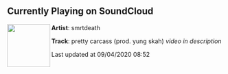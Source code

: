 ## Currently Playing on SoundCloud

[<img align="left" width="100" src="https://i1.sndcdn.com/artworks-000249675420-yefcuc-t50x50.jpg">](https://soundcloud.com/smrtdeath/pretty-carcass-prod-skah?in=smrtdeath/sets/sethany-the-strange-1)

**Artist**: smrtdeath 

**Track**: pretty carcass (prod. yung skah) *video in description*

Last updated at 09/04/2020 08:52
